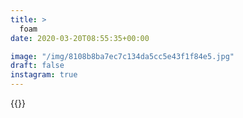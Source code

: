 ```yaml
---
title: >
  foam
date: 2020-03-20T08:55:35+00:00

image: "/img/8108b8ba7ec7c134da5cc5e43f1f84e5.jpg"
draft: false
instagram: true
---
```


{{<photo src="/img/8108b8ba7ec7c134da5cc5e43f1f84e5.jpg">}}

